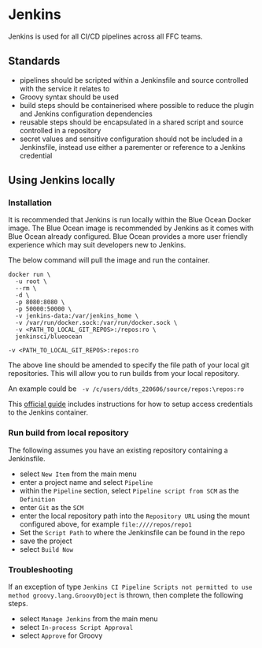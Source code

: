 # Jenkins
Jenkins is used for all CI/CD pipelines across all FFC teams.

## Standards
- pipelines should be scripted within a Jenkinsfile and source controlled with the service it relates to
- Groovy syntax should be used
- build steps should be containerised where possible to reduce the plugin and Jenkins configuration dependencies
- reusable steps should be encapsulated in a shared script and source controlled in a repository
- secret values and sensitive configuration should not be included in a Jenkinsfile, instead use either a parementer or reference to a Jenkins credential



## Using Jenkins locally
### Installation
It is recommended that Jenkins is run locally within the Blue Ocean Docker image.  The Blue Ocean image is recommended by Jenkins as it comes with Blue Ocean already configured.  Blue Ocean provides a more user friendly experience which may suit developers new to Jenkins.

The below command will pull the image and run the container.

```
docker run \
  -u root \
  --rm \
  -d \
  -p 8080:8080 \
  -p 50000:50000 \
  -v jenkins-data:/var/jenkins_home \
  -v /var/run/docker.sock:/var/run/docker.sock \
  -v <PATH_TO_LOCAL_GIT_REPOS>:/repos:ro \
  jenkinsci/blueocean
```

`-v <PATH_TO_LOCAL_GIT_REPOS>:repos:ro`  

The above line should be amended to specify the file path of your local git repositories.  This will allow you to run builds from your local repository.

An example could be ` -v /c/users/ddts_220606/source/repos:\repos:ro`  

This [official guide](https://jenkins.io/doc/book/installing/) includes instructions for how to setup access credentials to the Jenkins container.

### Run build from local repository
The following assumes you have an existing repository containing a Jenkinsfile.  

- select `New Item` from the main menu
- enter a project name and select `Pipeline`
- within the `Pipeline` section, select `Pipeline script from SCM` as the `Definition`
- enter `Git` as the `SCM`
- enter the local repository path into the `Repository URL` using the mount configured above, for example `file:////repos/repo1`
- Set the `Script Path` to where the Jenkinsfile can be found in the repo
- save the project
- select `Build Now`

### Troubleshooting

If an exception of type `Jenkins CI Pipeline Scripts not permitted to use method groovy.lang.GroovyObject` is thrown, then complete the following steps.

- select `Manage Jenkins` from the main menu
- select `In-process Script Approval`
- select `Approve` for Groovy

